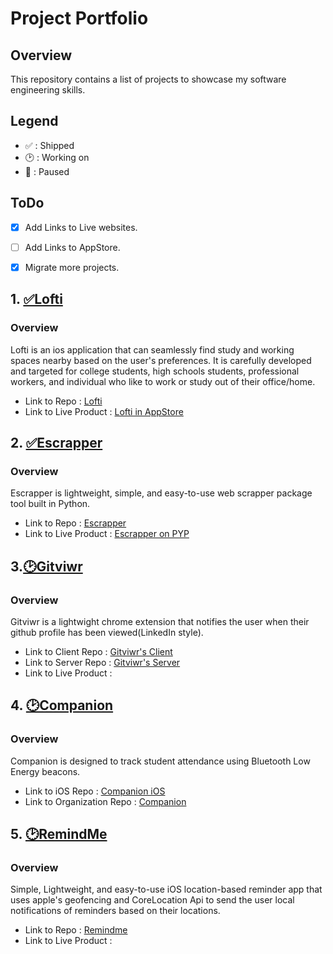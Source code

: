 # Project Portfolio

## Overview
This repository contains a list of projects to showcase my software engineering skills.

## Legend 

* ✅ : Shipped
* 🕑 : Working on
* 🚩 : Paused 

## ToDo
- [x] Add Links to Live websites.
- [ ] Add Links to AppStore.
- [x] Migrate more projects.


## 1. <a href = "https://github.com/MediBoss/Lofti" >✅Lofti</a>

### Overview

Lofti is an ios application that can seamlessly find study and working spaces nearby based on the user's preferences. It is carefully developed and targeted for college students, high schools students, professional workers, and individual who like to work or study out of their office/home.

* Link to Repo : <a href = "https://github.com/MediBoss/Lofti" >Lofti</a> 
* Link to Live Product : <a href="https://itunes.apple.com/us/app/lofti-study-space-finder/id1446711696?mt=8">Lofti in AppStore</a>

## 2. <a href = "https://github.com/MediBoss/Escrapper" >✅Escrapper</a> 

### Overview

Escrapper is  lightweight, simple, and easy-to-use web scrapper package tool built in Python.

* Link to Repo : <a href = "https://github.com/MediBoss/Escrapper" >Escrapper</a> 
* Link to Live Product : <a href = "https://test.pypi.org/project/Escrapper/" >Escrapper on PYP</a> 

## 3.<a href = "https://github.com/MediBoss/GitviwrClient" >🕑Gitviwr</a> 

### Overview

Gitviwr is a lightwight chrome extension that notifies the user when their github profile has been viewed(LinkedIn style).

* Link to Client Repo : <a href = "https://github.com/MediBoss/GitviwrClient" >Gitviwr's Client</a> 
* Link to Server Repo : <a href = "https://github.com/MediBoss/GitviewrServer" >Gitviwr's Server</a> 
* Link to Live Product :  

## 4. <a href = "https://github.com/MakeSchool-Companion-App/Companion-iOS" >🕑Companion</a> 

### Overview

Companion is designed to track student attendance using Bluetooth Low Energy beacons.

* Link to iOS Repo : <a href = "https://github.com/MakeSchool-Companion-App/Companion-iOS" >Companion iOS</a> 
* Link to Organization Repo : <a href = "https://github.com/MakeSchool-Companion-App" >Companion</a> 

## 5. <a href = "https://github.com/yveslym/remindMe" >🕑RemindMe</a> 

### Overview

Simple, Lightweight, and easy-to-use iOS location-based reminder app that uses apple's geofencing and CoreLocation Api to send the user local notifications of reminders based on their locations.

* Link to Repo : <a href = "https://github.com/yveslym/remindMe" >Remindme</a> 
* Link to Live Product : 


